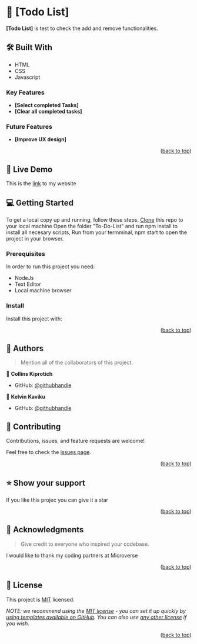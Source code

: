 

# 📖 [Todo List] <a name="about-project"></a>



**[Todo List]** is test to check the add and remove functionalities.

## 🛠 Built With <a name=""></a>
- HTML
- CSS
- Javascript

### Key Features <a name="key-features"></a>


- **[Select completed Tasks]**
- **[Clear all completed tasks]**


### Future Features <a name="key-features"></a>


- **[Improve UX design]**


<p align="right">(<a href="#readme-top">back to top</a>)</p>

<!-- LIVE DEMO -->

## 🚀 Live Demo <a name="live-demo"></a>

This is the [link](https://collins-kiprotich.github.io/Todo-listt/dist/) to my website

<!-- GETTING STARTED -->

## 💻 Getting Started <a name="getting-started"></a>

To get a local copy up and running, follow these steps.
[Clone](https://github.com/collins-kiprotich/Todo-List.git) this repo to your local machine
Open the folder "To-Do-List" and run npm install to install all necesary scripts,
Run from your termminal, npm start to open the project in your browser.

### Prerequisites

In order to run this project you need:
- NodeJs
- Text Editor
- Local machine browser

<!--
Example command:

```sh
 gem install rails
```
 -->


<!--
Example commands:

```sh
  cd my-folder
  git clone git@github.com:myaccount/my-project.git
```
--->

### Install

Install this project with:

<!--
Example command:

```sh
  cd my-project
  gem install
```
--->


<!--
Example command:

```sh
  rails server
```
--->



<!--
Example command:

```sh
  bin/rails test test/models/article_test.rb
```
--->



<!--
Example:

```sh

```
 -->

<p align="right">(<a href="#readme-top">back to top</a>)</p>

<!-- AUTHORS -->

## 👥 Authors <a name="Collins kiprotich"></a>

> Mention all of the collaborators of this project.

👤 **Collins Kiprotich**

- GitHub: [@githubhandle](https://github.com/collins-kiprotich)

👤 **Kelvin Kaviku**

- GitHub: [@githubhandle](https://github.com/brainskev)




<!-- CONTRIBUTING -->

## 🤝 Contributing <a name="contributing"></a>

Contributions, issues, and feature requests are welcome!

Feel free to check the [issues page](../../issues/).

<p align="right">(<a href="#readme-top">back to top</a>)</p>

<!-- SUPPORT -->

## ⭐️ Show your support <a name="support"></a>



If you like this projec you can give it a star

<p align="right">(<a href="#readme-top">back to top</a>)</p>

<!-- ACKNOWLEDGEMENTS -->

## 🙏 Acknowledgments <a name="acknowledgements"></a>

> Give credit to everyone who inspired your codebase.

I would like to thank my coding partners at Microverse

<p align="right">(<a href="#readme-top">back to top</a>)</p>

<!-- FAQ (optional) -->


<!-- LICENSE -->

## 📝 License <a name="license"></a>

This project is [MIT](./LICENSE) licensed.

_NOTE: we recommend using the [MIT license](https://choosealicense.com/licenses/mit/) - you can set it up quickly by [using templates available on GitHub](https://docs.github.com/en/communities/setting-up-your-project-for-healthy-contributions/adding-a-license-to-a-repository). You can also use [any other license](https://choosealicense.com/licenses/) if you wish._

<p align="right">(<a href="#readme-top">back to top</a>)</p>
